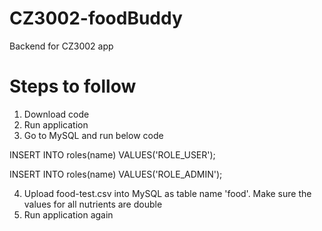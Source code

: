 # CZ3002-foodBuddy

Backend for CZ3002 app

# Steps to follow

1. Download code
2. Run application
3. Go to MySQL and run below code

INSERT INTO roles(name) VALUES('ROLE_USER');

INSERT INTO roles(name) VALUES('ROLE_ADMIN');

4. Upload food-test.csv into MySQL as table name 'food'. Make sure the values for all nutrients are double
5. Run application again





